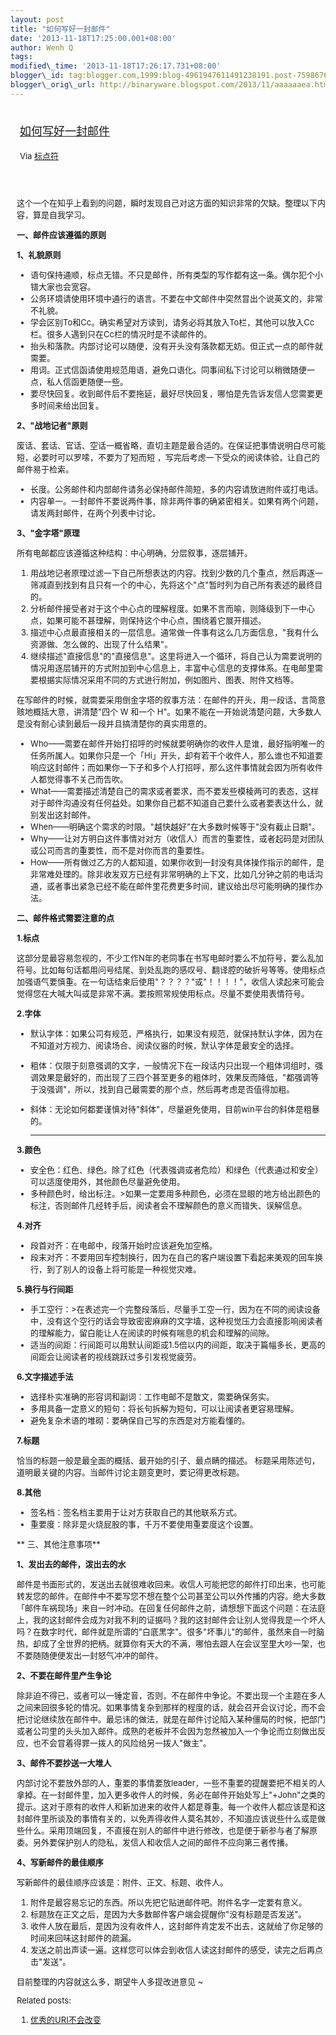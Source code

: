 ```yaml
--- 
layout: post 
title: "如何写好一封邮件" 
date: '2013-11-18T17:25:00.001+08:00' 
author: Wenh Q
tags:
modified\_time: '2013-11-18T17:26:17.731+08:00' 
blogger\_id: tag:blogger.com,1999:blog-4961947611491238191.post-7598676447066798875
blogger\_orig\_url: http://binaryware.blogspot.com/2013/11/aaaaaaea.html
---
```

<div style="margin: 10px; padding: 5px;">

<div style="font-size: 18px;">

[如何写好一封邮件](http://feedproxy.google.com/~r/biaodianfu/~3/gGq-LaBVxyE/how-to-write-e-mail.html)

</div>

<div style="font-size: 13px;">

Via [标点符](http://www.biaodianfu.com/)

</div>

</div>

<div style="font-size: 13px; padding: 15px 0 10px 10px;">

这个一个在知乎上看到的问题，瞬时发现自己对这方面的知识非常的欠缺。整理以下内容，算是自我学习。

**一、邮件应该遵循的原则**

**1、礼貌原则**

-   语句保持通顺，标点无错。不只是邮件，所有类型的写作都有这一条。偶尔犯个小错大家也会宽容。
-   公务环境请使用环境中通行的语言。不要在中文邮件中突然冒出个说英文的，非常不礼貌。
-   学会区别To和Cc。确实希望对方读到，请务必将其放入To栏，其他可以放入Cc栏。很多人遇到只在Cc栏的情况时是不读邮件的。
-   抬头和落款。内部讨论可以随便，没有开头没有落款都无妨。但正式一点的邮件就需要。
-   用词。正式信函请使用规范用语，避免口语化。同事间私下讨论可以稍微随便一点，私人信函更随便一些。
-   要尽快回复。收到邮件后不要拖延，最好尽快回复，哪怕是先告诉发信人您需要更多时间来给出回复。

**2、"战地记者"原则**

废话、套话、官话、空话一概省略，直切主题是最合适的。在保证把事情说明白尽可能短，必要时可以罗嗦，不要为了短而短
，写完后考虑一下受众的阅读体验，让自己的邮件易于检索。

-   长度。公务邮件和内部邮件请务必保持邮件简短，多的内容请放进附件或打电话。
-   内容单一。一封邮件不要说两件事，除非两件事的确紧密相关。如果有两个问题，请发两封邮件，在两个列表中讨论。

**3、"金字塔"原理**

所有电邮都应该遵循这种结构：中心明确，分层叙事，逐层铺开。

1.  用战地记者原理过滤一下自己所想表达的内容。找到少数的几个重点，然后再逐一筛减直到找到有且只有一个的中心，先将这个"点"暂时列为自己所有表述的最终目的。
2.  分析邮件接受者对于这个中心点的理解程度。如果不言而喻，则降级到下一中心点，如果可能不甚理解，则保持这个中心点，围绕着它展开描述。
3.  描述中心点最直接相关的一层信息。通常做一件事有这么几方面信息，"我有什么资源做、怎么做的、出现了什么结果"。
4.  继续描述"直接信息"的"直接信息"。这里将进入一个循环，将自己认为需要说明的情况用逐层铺开的方式附加到中心信息上，丰富中心信息的支撑体系。在电邮里需要根据实际情况采用不同的方式进行附加，例如图片、图表、附件文档等。

在写邮件的时候，就需要采用倒金字塔的叙事方法：在邮件的开头，用一段话，言简意赅地概括大意，讲清楚"四个
W 和一个
H"。如果不能在一开始说清楚问题，大多数人是没有耐心读到最后一段并且搞清楚你的真实用意的。

-   Who——需要在邮件开始打招呼的时候就要明确你的收件人是谁，最好指明唯一的任务所属人。如果你只是一个「Hi」开头，却有若干个收件人，那么谁也不知道要响应这封邮件；而如果你一下子和多个人打招呼，那么这件事情就会因为所有收件人都觉得事不关己而告吹。
-   What——需要描述清楚自己的需求或者要求，而不要发些模棱两可的表态，这样对于邮件沟通没有任何益处。如果你自己都不知道自己要什么或者要表达什么，就别发出这封邮件。
-   When——明确这个需求的时限。"越快越好"在大多数时候等于"没有截止日期"。
-   Why——让对方明白这件事情对对方（收信人）而言的重要性，或者起码是对团队或公司而言的重要性，而不是对你而言的重要性。
-   How——所有做过乙方的人都知道，如果你收到一封没有具体操作指示的邮件，是非常难处理的。除非收发双方已经有非常明确的上下文，比如几分钟之前的电话沟通，或者事出紧急已经不能在邮件里花费更多时间，建议给出尽可能明确的操作办法。

**二、邮件格式需要注意的点**

**1.标点**

这部分是最容易忽视的，不少工作N年的老同事在书写电邮时要么不加符号，要么乱加符号。比如每句话都用问号结尾、到处乱跑的感叹号、翻译腔的破折号等等。使用标点加强语气要慎重。在一句话结束后使用"？？？？"或"！！！！"，收信人读起来可能会觉得您在大喊大叫或是非常不满。要按照常规使用标点。尽量不要使用表情符号。

**2.字体**

-   默认字体：如果公司有规范，严格执行，如果没有规范，就保持默认字体，因为在不知道对方视力、阅读场合、阅读仪器的时候，默认字体是最安全的选择。
-   粗体：仅限于刻意强调的文字，一般情况下在一段话内只出现一个粗体词组时，强调效果是最好的，而出现了三四个甚至更多的粗体时，效果反而降低，"都强调等于没强调"，所以，找到自己最需要的那个点，然后再考虑是否值得加粗。
-   斜体：无论如何都要谨慎对待"斜体"，尽量避免使用，目前win平台的斜体是粗暴的。

    ****

<div>

**3.颜色**

</div>

-   安全色：红色、绿色。除了红色（代表强调或者危险）和绿色（代表通过和安全）可以适度使用外，其他颜色尽量避免使用。
-   多种颜色时，给出标注。&gt;如果一定要用多种颜色，必须在显眼的地方给出颜色的标注，否则邮件几经转手后，阅读者会不理解颜色的意义而错失、误解信息。

**4.对齐**

-   段首对齐：在电邮中，段落开始时应该避免加空格。
-   段末对齐：不要用回车控制换行，因为在自己的客户端设置下看起来美观的回车换行，到了别人的设备上将可能是一种视觉灾难。

**5.换行与行间距**

-   手工空行：&gt;在表述完一个完整段落后，尽量手工空一行，因为在不同的阅读设备中，没有这个空行的话会导致密密麻麻的文字墙，这种视觉压力会直接影响阅读者的理解能力，留白能让人在阅读的时候有喘息的机会和理解的间隙。
-   适当的间距：行间距可以用默认间距或1.5倍以内的间距，取决于篇幅多长，更高的间距会让阅读者的视线跳跃过多引发视觉疲劳。

**6.文字描述手法**

-   选择朴实准确的形容词和副词：工作电邮不是散文，需要确保务实。
-   多用具备一定意义的短句：将长句拆解为短句，可以让阅读者更容易理解。
-   避免复杂术语的堆砌：要确保自己写的东西是对方能看懂的。

**7.标题**

恰当的标题一般是最全面的概括、最开始的引子、最点睛的描述。 标题采用陈述句，道明最关键的内容。当邮件讨论主题变更时，要记得更改标题。

**8.其他**

-   签名档：签名档主要用于让对方获取自己的其他联系方式。
-   重要度：除非是火烧屁股的事，千万不要使用重要度这个设置。

** 三、其他注意事项**

**1、发出去的邮件，泼出去的水**

邮件是书面形式的，发送出去就很难收回来。收信人可能把您的邮件打印出来，也可能转发您的邮件。在邮件中不要写您不想在整个公司甚至公司以外传播的内容。绝大多数「邮件车祸现场」来自一时冲动。在回复任何邮件之前，请想想下面这个问题：在法庭上，我的这封邮件会成为对我不利的证据吗？我的这封邮件会让别人觉得我是一个坏人吗？在数字时代，邮件就是所谓的"白底黑字"。很多"坏事儿"的邮件，虽然来自一时脑热，却成了全世界的把柄。就算你有天大的不满，哪怕去跟人在会议室里大吵一架，也不要随随便便发出一封怒气冲冲的邮件。

**2、不要在邮件里产生争论**

除非迫不得已，或者可以一锤定音，否则，不在邮件中争论。不要出现一个主题在多人之间来回很多轮的情况。如果事情复杂到那样的程度的话，就会召开会议讨论，而不会把讨论继续放在邮件中。最忌讳的做法，就是在邮件讨论陷入某种僵局的时候，把部门或者公司里的头头加入邮件。成熟的老板并不会因为忽然被加入一个争论而立刻做出反应，也不会冒着得罪一拨人的风险给另一拨人"做主"。

**3、邮件不要抄送一大堆人**

内部讨论不要放外部的人，重要的事情要放leader，一些不重要的提醒要把不相关的人拿掉。在一封邮件里，加入更多收件人的时候，务必在邮件开始处写上"+John"之类的提示。这对于原有的收件人和新加进来的收件人都是尊重。每一个收件人都应该是和这封邮件里所谈及的事情有关的，以免弄得收件人莫名其妙，不知道应该说些什么或是做些什么。采用顶端回复，不直接在别人的邮件中进行修改，也是便于新参与者了解原委。另外要保护别人的隐私，发信人和收信人之间的邮件不应向第三者传播。

**4、写新邮件的最佳顺序**

写新邮件的最佳顺序应该是：附件、正文、标题、收件人。

1.  附件是最容易忘记的东西。所以先把它贴进邮件吧。附件名字一定要有意义。
2.  标题放在正文之后，是因为大多数邮件客户端会提醒你"没有标题是否发送"。
3.  收件人放在最后，是因为没有收件人，这封邮件肯定发不出去，这就给了你足够的时间来回味这封邮件的疏漏。
4.  发送之前出声读一遍。这样您可以体会到收信人读这封邮件的感受，读完之后再点击"发送"。

目前整理的内容就这么多，期望牛人多提改进意见
~

<div>

Related posts:

1.  [优秀的URI不会改变](http://www.biaodianfu.com/cool-uris-dont-change.html "优秀的URI不会改变")

</div>

</div>
